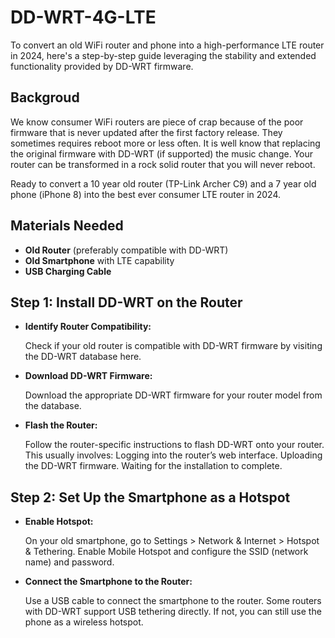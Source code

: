 # DD-WRT-4G-LTE

To convert an old WiFi router and phone into a high-performance LTE router in 2024, here's a step-by-step guide leveraging the stability and extended functionality provided by DD-WRT firmware.

## Backgroud

We know consumer WiFi routers are piece of crap because of the poor firmware that is never updated after the first factory release. They sometimes requires reboot more or less often. It is well know that replacing the original firmware with DD-WRT (if supported) the music change. Your router can be transformed in a rock solid router that you will never reboot. 

Ready to convert a 10 year old router (TP-Link Archer C9) and a 7 year old phone (iPhone 8) into the best ever consumer LTE router in 2024.

## Materials Needed

- **Old Router** (preferably compatible with DD-WRT)
- **Old Smartphone** with LTE capability
- **USB Charging Cable**

## Step 1: Install DD-WRT on the Router

- **Identify Router Compatibility:**

  Check if your old router is compatible with DD-WRT firmware by visiting the DD-WRT database here.

- **Download DD-WRT Firmware:**

  Download the appropriate DD-WRT firmware for your router model from the database.

- **Flash the Router:**

  Follow the router-specific instructions to flash DD-WRT onto your router. This usually involves:
    Logging into the router’s web interface.
    Uploading the DD-WRT firmware.
    Waiting for the installation to complete.

## Step 2: Set Up the Smartphone as a Hotspot

  - **Enable Hotspot:**

    On your old smartphone, go to Settings > Network & Internet > Hotspot & Tethering.
    Enable Mobile Hotspot and configure the SSID (network name) and password.

  - **Connect the Smartphone to the Router:**

    Use a USB cable to connect the smartphone to the router. Some routers with DD-WRT support USB tethering directly. If not, you can still use the phone as a wireless hotspot.

